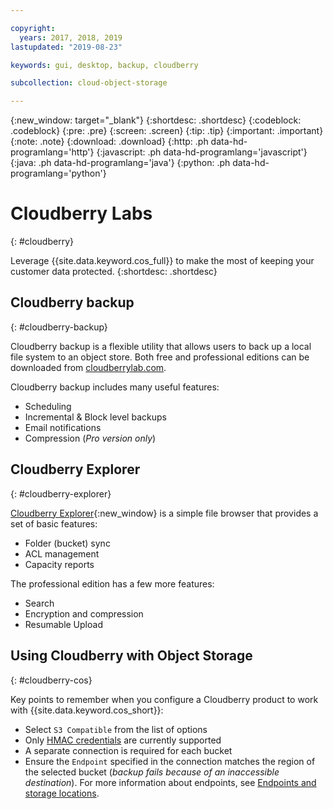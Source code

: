 ```yaml
---

copyright:
  years: 2017, 2018, 2019
lastupdated: "2019-08-23"

keywords: gui, desktop, backup, cloudberry

subcollection: cloud-object-storage

---
```

{:new_window: target="_blank"}
{:shortdesc: .shortdesc}
{:codeblock: .codeblock}
{:pre: .pre}
{:screen: .screen}
{:tip: .tip}
{:important: .important}
{:note: .note}
{:download: .download} 
{:http: .ph data-hd-programlang='http'} 
{:javascript: .ph data-hd-programlang='javascript'} 
{:java: .ph data-hd-programlang='java'} 
{:python: .ph data-hd-programlang='python'}


# Cloudberry Labs
{: #cloudberry}

Leverage {{site.data.keyword.cos_full}} to make the most of keeping your customer data protected.
{:shortdesc: .shortdesc}

## Cloudberry backup
{: #cloudberry-backup}

Cloudberry backup is a flexible utility that allows users to back up a local file system to an object store. Both free and professional editions can be downloaded from [cloudberrylab.com](https://www.cloudberrylab.com/).

Cloudberry backup includes many useful features:

* Scheduling
* Incremental & Block level backups
* Email notifications
* Compression (*Pro version only*)

## Cloudberry Explorer
{: #cloudberry-explorer}

[Cloudberry Explorer](https://www.cloudberrylab.com/explorer.aspx){:new_window} is a simple file browser that provides a set of basic features:

* Folder (bucket) sync
* ACL management
* Capacity reports

The professional edition has a few more features:
* Search 
* Encryption and compression
* Resumable Upload

## Using Cloudberry with Object Storage
{: #cloudberry-cos}

Key points to remember when you configure a Cloudberry product to work with {{site.data.keyword.cos_short}}:

* Select `S3 Compatible` from the list of options
* Only [HMAC credentials](/docs/services/cloud-object-storage/hmac?topic=cloud-object-storage-hmac#using-hmac-credentials) are currently supported
* A separate connection is required for each bucket
* Ensure the `Endpoint` specified in the connection matches the region of the selected bucket (*backup fails because of an inaccessible destination*). For more information about endpoints, see [Endpoints and storage locations](/docs/services/cloud-object-storage?topic=cloud-object-storage-endpoints#endpoints).


